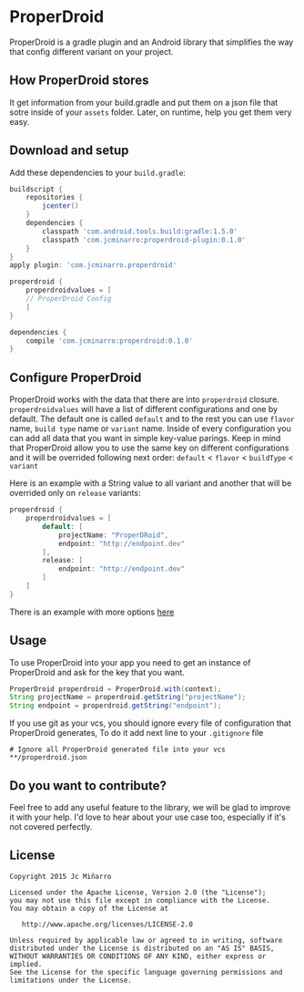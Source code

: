 ProperDroid
====
ProperDroid is a gradle plugin and an Android library that simplifies the way that config different variant on your project.

## How ProperDroid stores
It get information from your build.gradle and put them on a json file that sotre inside of your `assets` folder. Later, on runtime, help you get them very easy.

## Download and setup
Add these dependencies to your `build.gradle`:

```groovy
buildscript {
    repositories {
        jcenter()
    }
    dependencies {
        classpath 'com.android.tools.build:gradle:1.5.0'
        classpath 'com.jcminarro:properdroid-plugin:0.1.0'
    }
}
apply plugin: 'com.jcminarro.properdroid'

properdroid {
	properdroidvalues = [
	// ProperDroid Config
	]
}

dependencies {
    compile 'com.jcminarro:properdroid:0.1.0'
}
```

## Configure ProperDroid
ProperDroid works with the data that there are into `properdroid` closure. `properdroidvalues` will have a list of different configurations and one by default. The default one is called `default` and to the rest you can use `flavor` name, `build type` name or `variant` name. Inside of every configuration you can add all data that you want in simple key-value parings. Keep in mind that ProperDroid allow you to use the same key on different configurations and it will be overrided following next order: `default` < `flavor` < `buildType` < `variant`

Here is an example with a String value to all variant and another that will be overrided only on `release` variants:

```groovy
properdroid {
	properdroidvalues = [
		default: [
			projectName: "ProperDRoid",
			endpoint: "http://endpoint.dev"
		],
		release: [
			endpoint: "http://endpoint.dev"
		]
	]
}
```

There is an example with more options [here](https://github.com/JcMinarro/ProperDroid/tree/master/properdroid-example)

## Usage
To use ProperDroid into your app you need to get an instance of ProperDroid and ask for the key that you want. 

```java
ProperDroid properdroid = ProperDroid.with(context);
String projectName = properdroid.getString("projectName");
String endpoint = properdroid.getString("endpoint");
``` 

If you use git as your vcs, you should ignore every file of configuration that ProperDroid generates, To do it add next line to your `.gitignore` file
```
# Ignore all ProperDroid generated file into your vcs
**/properdroid.json
```

## Do you want to contribute?
Feel free to add any useful feature to the library, we will be glad to improve it with your help.
I'd love to hear about your use case too, especially if it's not covered perfectly.

License
-------

    Copyright 2015 Jc Miñarro

    Licensed under the Apache License, Version 2.0 (the "License");
    you may not use this file except in compliance with the License.
    You may obtain a copy of the License at

       http://www.apache.org/licenses/LICENSE-2.0

    Unless required by applicable law or agreed to in writing, software
    distributed under the License is distributed on an "AS IS" BASIS,
    WITHOUT WARRANTIES OR CONDITIONS OF ANY KIND, either express or implied.
    See the License for the specific language governing permissions and
    limitations under the License.
